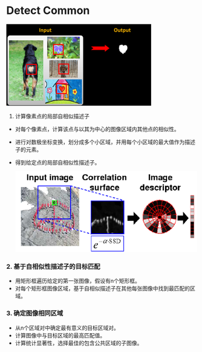 # Detect Common

![1708955388326](image/readme/1708955388326.png)

1. 计算像素点的局部自相似描述子

- 对每个像素点，计算该点与以其为中心的图像区域内其他点的相似性。
- 进行对数极坐标变换，划分成多个小区域，并用每个小区域的最大值作为描述子的元素。
- 得到给定点的局部自相似性描述子。

  ![1708955445269](image/readme/1708955445269.png)

### 2. 基于自相似性描述子的目标匹配

- 用矩形框遍历给定的第一张图像，假设有n个矩形框。
- 对每个矩形框图像区域，基于自相似描述子在其他每张图像中找到最匹配的区域。

### 3. 确定图像相同区域

- 从n个区域对中确定最有意义的目标区域对。
- 计算图像中与目标区域的最高匹配值。
- 计算统计显著性，选择最佳的包含公共区域的子图像。
